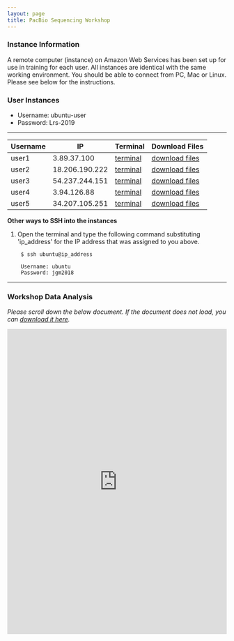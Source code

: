 ```yaml
---
layout: page
title: PacBio Sequencing Workshop
---
```


### Instance Information

A remote computer (instance) on Amazon Web Services has been set up for use in training for each user. All instances are identical with the same working environment. You should be able to connect from PC, Mac or Linux. Please see below for the instructions.

### User Instances
 * Username: ubuntu-user
 * Password: Lrs-2019

<script type="text/javascript" src="https://code.jquery.com/jquery-3.3.1.js"></script>
<script type="text/javascript" src="https://cdn.datatables.net/1.10.19/js/jquery.dataTables.min.js"></script>
<link href="https://cdn.datatables.net/1.10.19/css/jquery.dataTables.min.css" rel="stylesheet" type="text/css">

<script>
$(document).ready( function () {
    $('#example').DataTable();
} );
</script>

****

<table id="example" class="display" style="width:100%" cellpadding="3px">
<thead>
<tr class="header">
<th>Username</th>
<th>IP</th>
<th>Terminal</th>
<th>Download Files</th>
</tr>
</thead>
<tbody>
<tr class="odd">
<td>user1</td>
<td>3.89.37.100</td>
<td><a href='http://3.89.37.100:8080' target='_blank'>terminal</a></td>
<td><a href='http://3.89.37.100' target='_blank'>download files</a></td>
</tr>
<tr class="even">
<td>user2</td>
<td>18.206.190.222</td>
<td><a href='http://18.206.190.222:8080' target='_blank'>terminal</a></td>
<td><a href='http://18.206.190.222' target='_blank'>download files</a></td>
</tr>
<tr class="odd">
<td>user3</td>
<td>54.237.244.151</td>
<td><a href='http://54.237.244.151:8080' target='_blank'>terminal</a></td>
<td><a href='http://54.237.244.151' target='_blank'>download files</a></td>
</tr>
<tr class="even">
<td>user4</td>
<td>3.94.126.88</td>
<td><a href='http://3.94.126.88:8080' target='_blank'>terminal</a></td>
<td><a href='http://3.94.126.88' target='_blank'>download files</a></td>
</tr>
<tr class="odd">
<td>user5</td>
<td>34.207.105.251</td>
<td><a href='http://34.207.105.251:8080' target='_blank'>terminal</a></td>
<td><a href='http://34.207.105.251' target='_blank'>download files</a></td>
</tr>
</tbody>
</table>



**Other ways to SSH into the instances**

1. Open the terminal and type the following command substituting 'ip_address' for the IP address that was assigned to you above.

        $ ssh ubuntu@ip_address
        
        Username: ubuntu
        Password: jgm2018

****

### Workshop Data Analysis

*Please scroll down the below document. If the document does not load, you can [download it here](https://s3.amazonaws.com/gt-workshop/jackson-pacbio-workshop.docx).*

<iframe src="https://view.officeapps.live.com/op/embed.aspx?src=https://github.com/TheJacksonLaboratory/long-read-workshop/raw/gh-pages/users/pacbio/jackson-pacbio-workshop.docx?raw=true&embedded=true" width='100%' height='700px' frameborder='0'></iframe>


